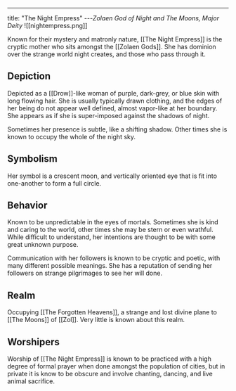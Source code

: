 ---
title: "The Night Empress"
---*Zolaen God of Night and The Moons, Major Deity*
![[nightempress.png]]

Known for their mystery and matronly nature, [[The Night Empress]] is the cryptic mother who sits amongst the [[Zolaen Gods]]. She has dominion over the strange world night creates, and those who pass through it.

## Depiction
Depicted as a [[Drow]]-like woman of purple, dark-grey, or blue skin with long flowing hair. She is usually typically drawn clothing, and the edges of her being do not appear well defined, almost vapor-like at her boundary. She appears as if she is super-imposed against the shadows of night.

Sometimes her presence is subtle, like a shifting shadow. Other times she is known to occupy the whole of the night sky.

## Symbolism
Her symbol is a crescent moon, and vertically oriented eye that is fit into one-another to form a full circle.

## Behavior
Known to be unpredictable in the eyes of mortals. Sometimes she is kind and caring to the world, other times she may be stern or even wrathful. While difficult to understand, her intentions are thought to be with some great unknown purpose.

Communication with her followers is known to be cryptic and poetic, with many different possible meanings. She has a reputation of sending her followers on strange pilgrimages to see her will done.

## Realm
Occupying [[The Forgotten Heavens]], a strange and lost divine plane to [[The Moons]] of [[Zol]]. Very little is known about this realm.

## Worshipers
Worship of [[The Night Empress]] is known to be practiced with a high degree of formal prayer when done amongst the population of cities, but in private it is know to be obscure and involve chanting, dancing, and live animal sacrifice.
